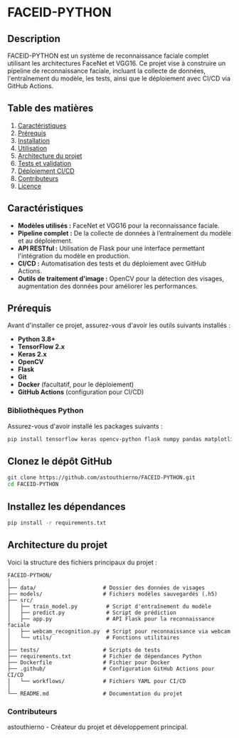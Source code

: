 # FACEID-PYTHON

## Description

FACEID-PYTHON est un système de reconnaissance faciale complet utilisant les architectures FaceNet et VGG16. Ce projet vise à construire un pipeline de reconnaissance faciale, incluant la collecte de données, l'entraînement du modèle, les tests, ainsi que le déploiement avec CI/CD via GitHub Actions.

## Table des matières

1. [Caractéristiques](#caractéristiques)
2. [Prérequis](#prérequis)
3. [Installation](#installation)
4. [Utilisation](#utilisation)
5. [Architecture du projet](#architecture-du-projet)
6. [Tests et validation](#tests-et-validation)
7. [Déploiement CI/CD](#déploiement-cicd)
8. [Contributeurs](#contributeurs)
9. [Licence](#licence)

## Caractéristiques

- **Modèles utilisés :** FaceNet et VGG16 pour la reconnaissance faciale.
- **Pipeline complet :** De la collecte de données à l’entraînement du modèle et au déploiement.
- **API RESTful :** Utilisation de Flask pour une interface permettant l'intégration du modèle en production.
- **CI/CD :** Automatisation des tests et du déploiement avec GitHub Actions.
- **Outils de traitement d'image :** OpenCV pour la détection des visages, augmentation des données pour améliorer les performances.

## Prérequis

Avant d'installer ce projet, assurez-vous d'avoir les outils suivants installés :

- **Python 3.8+**
- **TensorFlow 2.x**
- **Keras 2.x**
- **OpenCV**
- **Flask**
- **Git**
- **Docker** (facultatif, pour le déploiement)
- **GitHub Actions** (configuration pour CI/CD)

### Bibliothèques Python

Assurez-vous d'avoir installé les packages suivants :

```bash
pip install tensorflow keras opencv-python flask numpy pandas matplotlib scikit-learn

```

## Clonez le dépôt GitHub 
```bash
git clone https://github.com/astouthierno/FACEID-PYTHON.git
cd FACEID-PYTHON
```

## Installez les dépendances 

```bash
pip install -r requirements.txt
```

## Architecture du projet

Voici la structure des fichiers principaux du projet :

```plaintext
FACEID-PYTHON/
│
├── data/                     # Dossier des données de visages
├── models/                   # Fichiers modèles sauvegardés (.h5)
├── src/
│   ├── train_model.py         # Script d'entraînement du modèle
│   ├── predict.py             # Script de prédiction
│   ├── app.py                 # API Flask pour la reconnaissance faciale
│   ├── webcam_recognition.py  # Script pour reconnaissance via webcam
│   └── utils/                 # Fonctions utilitaires
│
├── tests/                    # Scripts de tests
├── requirements.txt          # Fichier de dépendances Python
├── Dockerfile                # Fichier pour Docker
├── .github/                  # Configuration GitHub Actions pour CI/CD
│   └── workflows/            # Fichiers YAML pour CI/CD
│
└── README.md                 # Documentation du projet

```

### Contributeurs

astouthierno - Créateur du projet et développement principal.
